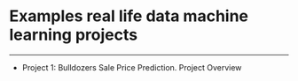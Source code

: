 # Examples real life data machine learning projects
---
* Project 1: Bulldozers Sale Price Prediction. Project Overview